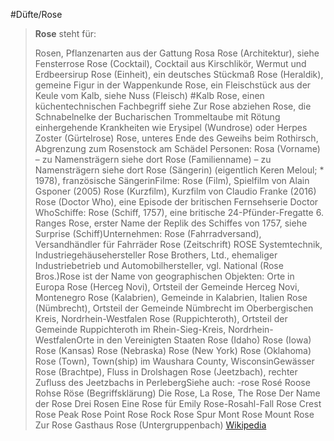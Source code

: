 #Düfte/Rose
> **Rose** steht für:
>
> Rosen, Pflanzenarten aus der Gattung Rosa
> Rose (Architektur), siehe Fensterrose
> Rose (Cocktail), Cocktail aus Kirschlikör, Wermut und Erdbeersirup
> Rose (Einheit), ein deutsches Stückmaß
> Rose (Heraldik), gemeine Figur in der Wappenkunde
> Rose, ein Fleischstück aus der Keule vom Kalb, siehe Nuss (Fleisch) #Kalb
> Rose, einen küchentechnischen Fachbegriff siehe Zur Rose abziehen
> Rose, die Schnabelnelke der Bucharischen Trommeltaube
> mit Rötung einhergehende Krankheiten wie Erysipel (Wundrose) oder Herpes Zoster (Gürtelrose)
> Rose, unteres Ende des Geweihs beim Rothirsch, Abgrenzung zum Rosenstock am Schädel
> Personen:
> Rosa (Vorname) – zu Namensträgern siehe dort
> Rose (Familienname) – zu Namensträgern siehe dort
> Rose (Sängerin) (eigentlich Keren Meloul; * 1978), französische SängerinFilme:
> Rose (Film), Spielfilm von Alain Gsponer (2005)
> Rose (Kurzfilm), Kurzfilm von Claudio Franke (2016)
> Rose (Doctor Who), eine Episode der britischen Fernsehserie Doctor WhoSchiffe:
> Rose (Schiff, 1757), eine britische 24-Pfünder-Fregatte 6. Ranges
> Rose, erster Name der Replik des Schiffes von 1757, siehe Surprise (Schiff)Unternehmen:
> Rose (Fahrradversand), Versandhändler für Fahrräder
> Rose (Zeitschrift)
> ROSE Systemtechnik, Industriegehäusehersteller
> Rose Brothers, Ltd., ehemaliger Industriebetrieb und Automobilhersteller, vgl. National (Rose Bros.)Rose ist der Name von geographischen Objekten:
> Orte in Europa
> Rose (Herceg Novi), Ortsteil der Gemeinde Herceg Novi, Montenegro
> Rose (Kalabrien), Gemeinde in Kalabrien, Italien
> Rose (Nümbrecht), Ortsteil der Gemeinde Nümbrecht im Oberbergischen Kreis, Nordrhein-Westfalen
> Rose (Ruppichteroth), Ortsteil der Gemeinde Ruppichteroth im Rhein-Sieg-Kreis, Nordrhein-WestfalenOrte in den Vereinigten Staaten
> Rose (Idaho)
> Rose (Iowa)
> Rose (Kansas)
> Rose (Nebraska)
> Rose (New York)
> Rose (Oklahoma)
> Rose (Town), Town(ship) im Waushara County, WisconsinGewässer
> Rose (Brachtpe), Fluss in Drolshagen
> Rose (Jeetzbach), rechter Zufluss des Jeetzbachs in PerlebergSiehe auch:
> -rose
> Rosé
> Roose
> Rohse
> Röse (Begriffsklärung)
> Die Rose, La Rose, The Rose
> Der Name der Rose
> Drei Rosen
> Eine Rose für Emily
> Rose-Rosahl-Fall
> Rose Crest
> Rose Peak
> Rose Point
> Rose Rock
> Rose Spur
> Mont Rose
> Mount Rose
> Zur Rose
> Gasthaus Rose (Untergruppenbach)
> [Wikipedia](https://de.wikipedia.org/wiki/Rose)